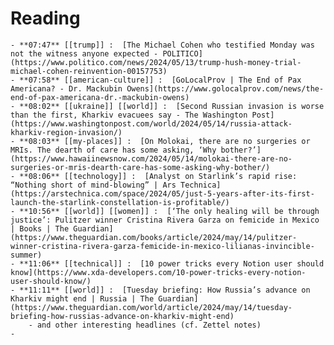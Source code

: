 # Reading
	- **07:47** [[trump]] :  [The Michael Cohen who testified Monday was not the witness anyone expected - POLITICO](https://www.politico.com/news/2024/05/13/trump-hush-money-trial-michael-cohen-reinvention-00157753)
	- **07:58** [[american-culture]] :  [GoLocalProv | The End of Pax Americana? - Dr. Mackubin Owens](https://www.golocalprov.com/news/the-end-of-pax-americana-dr.-mackubin-owens)
	- **08:02** [[ukraine]] [[world]] :  [Second Russian invasion is worse than the first, Kharkiv evacuees say - The Washington Post](https://www.washingtonpost.com/world/2024/05/14/russia-attack-kharkiv-region-invasion/)
	- **08:03** [[my-places]] :  [On Molokai, there are no surgeries or MRIs. The dearth of care has some asking, ‘Why bother?’](https://www.hawaiinewsnow.com/2024/05/14/molokai-there-are-no-surgeries-or-mris-dearth-care-has-some-asking-why-bother/)
	- **08:06** [[technology]] :  [Analyst on Starlink’s rapid rise: “Nothing short of mind-blowing” | Ars Technica](https://arstechnica.com/space/2024/05/just-5-years-after-its-first-launch-the-starlink-constellation-is-profitable/)
	- **10:56** [[world]] [[women]] :  [‘The only healing will be through justice’: Pulitzer winner Cristina Rivera Garza on femicide in Mexico | Books | The Guardian](https://www.theguardian.com/books/article/2024/may/14/pulitzer-winner-cristina-rivera-garza-femicide-in-mexico-lilianas-invincible-summer)
	- **11:06** [[technical]] :  [10 power tricks every Notion user should know](https://www.xda-developers.com/10-power-tricks-every-notion-user-should-know/)
	- **11:11** [[world]] :  [Tuesday briefing: How Russia’s advance on Kharkiv might end | Russia | The Guardian](https://www.theguardian.com/world/article/2024/may/14/tuesday-briefing-how-russias-advance-on-kharkiv-might-end)
		- and other interesting headlines (cf. Zettel notes)
	-
